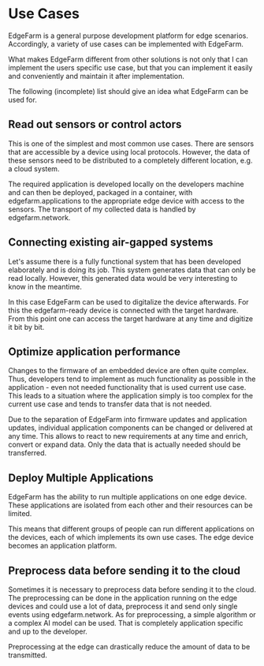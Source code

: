 # Use Cases

EdgeFarm is a general purpose development platform for edge scenarios. Accordingly, a variety of use cases can be implemented with EdgeFarm.

What makes EdgeFarm different from other solutions is not only that I can implement the users specific use case, but that you can implement it easily and conveniently and maintain it after implementation.

The following (incomplete) list should give an idea what EdgeFarm can be used for.

## Read out sensors or control actors

This is one of the simplest and most common use cases. There are sensors that are accessible by a device using local protocols. However, the data of these sensors need to be distributed to a completely different location, e.g. a cloud system. 

The required application is developed locally on the developers machine and can then be deployed, packaged in a container, with edgefarm.applications to the appropriate edge device with access to the sensors. The transport of my collected data is handled by edgefarm.network.

## Connecting existing air-gapped systems

Let's assume there is a fully functional system that has been developed elaborately and is doing its job. This system generates data that can only be read locally. However, this generated data would be very interesting to know in the meantime.

In this case EdgeFarm can be used to digitalize the device afterwards. For this the edgefarm-ready device  is connected with the target hardware. From this point one can access the target hardware at any time and digitize it bit by bit.

## Optimize application performance

Changes to the firmware of an embedded device are often quite complex. Thus, developers tend to implement as much functionality as possible in the application - even not needed functionality that is used current use case. This leads to a situation where the application simply is too complex for the current use case and tends to transfer data that is not needed.

Due to the separation of EdgeFarm into firmware updates and application updates, individual application components can be changed or delivered at any time. This allows to react to new requirements at any time and enrich, convert or expand data. Only the data that is actually needed should be transferred.

## Deploy Multiple Applications

EdgeFarm has the ability to run multiple applications on one edge device. These applications are isolated from each other and their resources can be limited.

This means that different groups of people can run different applications on the devices, each of which implements its own use cases. The edge device becomes an application platform.

## Preprocess data before sending it to the cloud

Sometimes it is necessary to preprocess data before sending it to the cloud. The preprocessing can be done in the application running on the edge devices and could use a lot of data, preprocess it and send only single events using edgefarm.network. As for preprocessing, a simple algorithm or a complex AI model can be used. That is completely application specific and up to the developer. 

Preprocessing at the edge can drastically reduce the amount of data to be transmitted.
